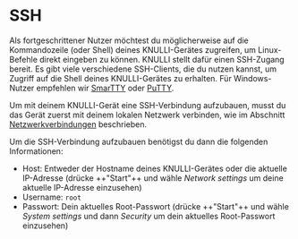 # SSH

Als fortgeschrittener Nutzer möchtest du möglicherweise auf die Kommandozeile (oder Shell) deines KNULLI-Gerätes zugreifen, um Linux-Befehle direkt eingeben zu können. KNULLI stellt dafür einen SSH-Zugang bereit. Es gibt viele verschiedene SSH-Clients, die du nutzen kannst, um Zugriff auf die Shell deines KNULLI-Gerätes zu erhalten. Für Windows-Nutzer empfehlen wir [SmarTTY](https://sysprogs.com/SmarTTY) oder [PuTTY](https://www.putty.org).

Um mit deinem KNULLI-Gerät eine SSH-Verbindung aufzubauen, musst du das Gerät zuerst mit deinem lokalen Netzwerk verbinden, wie im Abschnitt [Netzwerkverbindungen](../networking) beschrieben.

Um die SSH-Verbindung aufzubauen benötigst du dann die folgenden Informationen:

* Host: Entweder der Hostname deines KNULLI-Gerätes oder die aktuelle IP-Adresse (drücke ++"Start"++ und wähle *Network settings* um deine aktuelle IP-Adresse einzusehen)
* Username: `root`
* Passwort: Dein aktuelles Root-Passwort (drücke ++"Start"++ und wähle *System settings* und dann *Security* um dein aktuelles Root-Passwort einzusehen)
